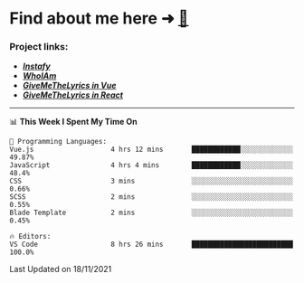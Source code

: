 # Find about me here ➜ [🧑](https://pauabella.dev)

### Project links:
- ***[Instafy](https://instafy.me)***
- ***[WhoIAm](https://pauabella.dev)***
- ***[GiveMeTheLyrics in Vue](https://lyrics.pauabella.dev)***
- ***[GiveMeTheLyrics in React](https://pauabella.dev/GiveMeTheLyrics)***

---
<!--START_SECTION:waka-->
📊 **This Week I Spent My Time On** 

```text
💬 Programming Languages: 
Vue.js                   4 hrs 12 mins       ████████████░░░░░░░░░░░░░   49.87% 
JavaScript               4 hrs 4 mins        ████████████░░░░░░░░░░░░░   48.4% 
CSS                      3 mins              ░░░░░░░░░░░░░░░░░░░░░░░░░   0.66% 
SCSS                     2 mins              ░░░░░░░░░░░░░░░░░░░░░░░░░   0.55% 
Blade Template           2 mins              ░░░░░░░░░░░░░░░░░░░░░░░░░   0.45%

🔥 Editors: 
VS Code                  8 hrs 26 mins       █████████████████████████   100.0%

```


 Last Updated on 18/11/2021
<!--END_SECTION:waka-->
